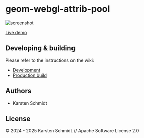 # geom-webgl-attrib-pool

![screenshot](https://raw.githubusercontent.com/thi-ng/umbrella/develop/assets/examples/geom-webgl-attrib-pool.jpg)

[Live demo](http://demo.thi.ng/umbrella/geom-webgl-attrib-pool/)

## Developing & building

Please refer to the instructions on the wiki:

- [Development](https://github.com/thi-ng/umbrella/wiki/Development-mode-for-examples-using-thi.ng-meta%E2%80%90css)
- [Production build](https://github.com/thi-ng/umbrella/wiki/Example-build-instructions)

## Authors

- Karsten Schmidt

## License

&copy; 2024 - 2025 Karsten Schmidt // Apache Software License 2.0
